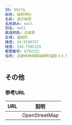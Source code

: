 ```yaml
---
ID: DSC7q
総称: 稲荷神社
名称: 道分稲荷
名称読み: null
別名: null
都道府県: 兵庫県
区域: 福崎町
緯度: 34.9589157
経度: 134.7505329
郵便番号: 6792212
住所: 兵庫県神崎郡福崎町福田３９７
---
```


## その他

### 参考URL

| URL | 説明          |
| --- | ------------- |
|     | OpenStreetMap |
